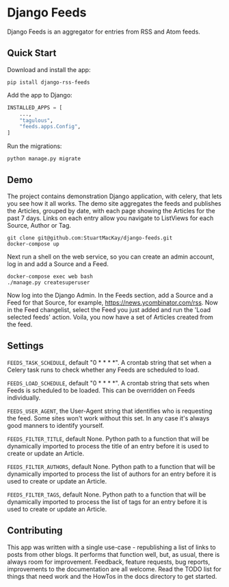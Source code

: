 # Django Feeds

Django Feeds is an aggregator for entries from RSS and Atom feeds.

## Quick Start

Download and install the app:

```pip istall django-rss-feeds```

Add the app to Django:

```python
INSTALLED_APPS = [
    ...,
    "tagulous",
    "feeds.apps.Config",
]
```

Run the migrations:

```python manage.py migrate```

## Demo

The project contains demonstration Django application, with celery, that 
lets you see how it all works. The demo site aggregates the feeds and 
publishes the Articles, grouped by date, with each page showing the Articles 
for the past 7 days. Links on each entry allow you navigate to ListViews 
for each Source, Author or Tag.

```shell
git clone git@github.com:StuartMacKay/django-feeds.git
docker-compose up
```

Next run a shell on the web service, so you can create an admin account, 
log in and add a Source and a Feed.

```shell
docker-compose exec web bash
./manage.py createsuperuser
```

Now log into the Django Admin. In the Feeds section, add a Source and a Feed 
for that Source, for example, https://news.ycombinator.com/rss. Now in the 
Feed changelist, select the Feed you just added and run the 'Load selected 
feeds' action. Voila, you now have a set of Articles created from the feed.

## Settings

`FEEDS_TASK_SCHEDULE`, default "0 * * * *". A crontab string that 
set when a Celery task runs to check whether any Feeds are scheduled
to load.

`FEEDS_LOAD_SCHEDULE`, default "0 * * * *". A crontab string that sets 
when Feeds is scheduled to be loaded. This can be overridden on Feeds 
individually.

`FEEDS_USER_AGENT`, the User-Agent string that identifies who is requesting 
the feed. Some sites won't work without this set. In any case it's always 
good manners to identify yourself.

`FEEDS_FILTER_TITLE`, default None. Python path to a function that will be 
dynamically imported to process the title of an entry before it is used to 
create or update an Article.

`FEEDS_FILTER_AUTHORS`, default None. Python path to a function that will be 
dynamically imported to process the list of authors for an entry before it is 
used to create or update an Article.

`FEEDS_FILTER_TAGS`, default None. Python path to a function that will be 
dynamically imported to process the list of tags for an entry before it is 
used to create or update an Article.

## Contributing

This app was written with a single use-case - republishing a list of links 
to posts from other blogs. It performs that function well, but, as usual,
there is always room for improvement. Feedback, feature requests, bug 
reports, improvements to the documentation are all welcome. Read the TODO
list for things that need work and the HowTos in the docs directory to 
get started.
